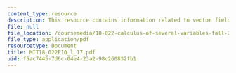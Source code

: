 ```yaml
---
content_type: resource
description: This resource contains information related to vector fields.
file: null
file_location: /coursemedia/18-022-calculus-of-several-variables-fall-2010/f5ac74457d6c04e423a298c260832fb1_MIT18_022F10_l_17.pdf
file_type: application/pdf
resourcetype: Document
title: MIT18_022F10_l_17.pdf
uid: f5ac7445-7d6c-04e4-23a2-98c260832fb1
---
```

